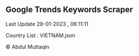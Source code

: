 

## Google Trends Keywords Scraper 
 
Last Update 28-01-2023 , 06:11:11

Country List :
VIETNAM.json



© Abdul Muttaqin 
